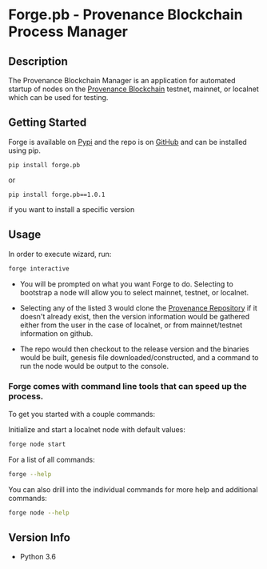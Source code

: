 # Forge.pb - Provenance Blockchain Process Manager

## Description
The Provenance Blockchain Manager is an application for automated startup of nodes on the [Provenance Blockchain](https://docs.provenance.io/) testnet, mainnet, or localnet which can be used for testing.

## Getting Started
Forge is available on [Pypi](https://pypi.org/project/forge.pb/) and the repo is on [GitHub](https://github.com/provenance-io/forge.pb) and can be installed using pip.
```
pip install forge.pb
```
or
```
pip install forge.pb==1.0.1
```
if you want to install a specific version

## Usage
In order to execute wizard, run:
```sh
forge interactive
```
* You will be prompted on what you want Forge to do. Selecting to bootstrap a node will allow you to select mainnet, testnet, or localnet.

* Selecting any of the listed 3 would clone the [Provenance Repository](https://github.com/provenance-io/provenance) if it doesn't already exist, then the version information would be gathered either from the user in the case of localnet, or from mainnet/testnet information on github. 

* The repo would then checkout to the release version and the binaries would be built, genesis file downloaded/constructed, and a command to run the node would be output to the console.


### Forge comes with command line tools that can speed up the process.

To get you started with a couple commands:

Initialize and start a localnet node with default values:
```sh
forge node start
```
For a list of all commands:
```sh
forge --help
```
You can also drill into the individual commands for more help and additional commands:
```sh
forge node --help
```

## Version Info
* Python 3.6